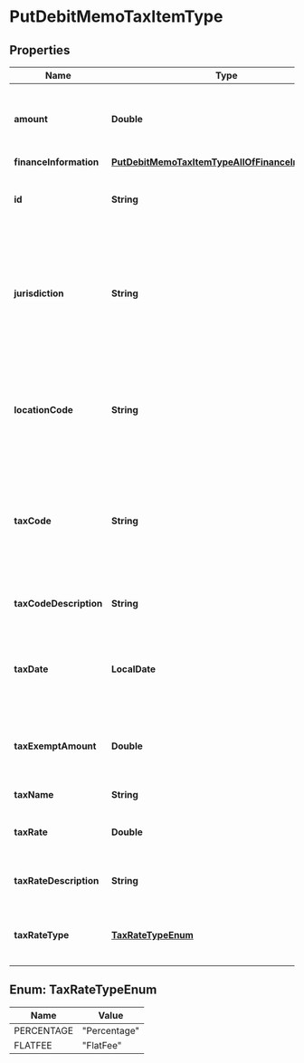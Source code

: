 

# PutDebitMemoTaxItemType


## Properties

| Name | Type | Description | Notes |
|------------ | ------------- | ------------- | -------------|
|**amount** | **Double** | The amount of the taxation item in the debit memo item.  |  [optional] |
|**financeInformation** | [**PutDebitMemoTaxItemTypeAllOfFinanceInformation**](PutDebitMemoTaxItemTypeAllOfFinanceInformation.md) |  |  [optional] |
|**id** | **String** | The ID of the taxation item in the debit memo item.  |  |
|**jurisdiction** | **String** | The jurisdiction that applies the tax or VAT. This value is typically a state, province, county, or city.  |  [optional] |
|**locationCode** | **String** | The identifier for the location based on the value of the &#x60;taxCode&#x60; field.  |  [optional] |
|**taxCode** | **String** | The tax code identifies which tax rules and tax rates to apply to a specific debit memo.  |  [optional] |
|**taxCodeDescription** | **String** | The description of the tax code.  |  [optional] |
|**taxDate** | **LocalDate** | The date that the tax is applied to the debit memo, in &#x60;yyyy-mm-dd&#x60; format.  |  [optional] |
|**taxExemptAmount** | **Double** | The calculated tax amount excluded due to the exemption.  |  [optional] |
|**taxName** | **String** | The name of taxation.  |  [optional] |
|**taxRate** | **Double** | The tax rate applied to the debit memo.  |  [optional] |
|**taxRateDescription** | **String** | The description of the tax rate.  |  [optional] |
|**taxRateType** | [**TaxRateTypeEnum**](#TaxRateTypeEnum) | The type of the tax rate applied to the debit memo.  |  [optional] |



## Enum: TaxRateTypeEnum

| Name | Value |
|---- | -----|
| PERCENTAGE | &quot;Percentage&quot; |
| FLATFEE | &quot;FlatFee&quot; |




